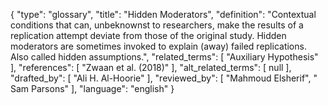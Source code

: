 {
    "type": "glossary",
    "title": "Hidden Moderators",
    "definition": "Contextual conditions that can, unbeknownst to researchers, make the results of a replication attempt deviate from those of the original study. Hidden moderators are sometimes invoked to explain (away) failed replications. Also called hidden assumptions.",
    "related_terms": [
        "Auxiliary Hypothesis"
    ],
    "references": [
        "Zwaan et al. (2018)"
    ],
    "alt_related_terms": [
        null
    ],
    "drafted_by": [
        "Ali H. Al-Hoorie"
    ],
    "reviewed_by": [
        "Mahmoud Elsherif",
        " Sam Parsons"
    ],
    "language": "english"
}